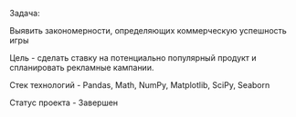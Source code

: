 Задача:

Выявить закономерности, определяющих коммерческую успешность игры

Цель - сделать ставку на потенциально популярный продукт и спланировать рекламные кампании.

Стек технологий - Pandas, Math, NumPy, Matplotlib, SciPy, Seaborn

Статус проекта - Завершен
